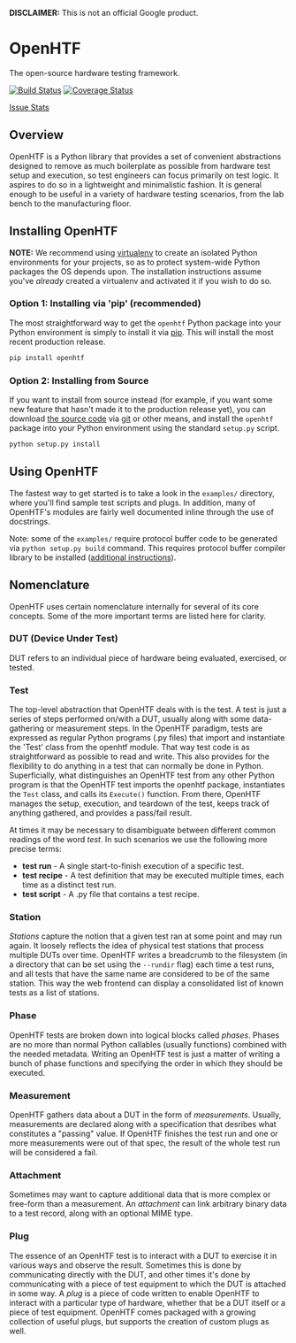 **DISCLAIMER:** This is not an official Google product.

# OpenHTF
The open-source hardware testing framework.

[![Build Status](https://travis-ci.org/google/openhtf.svg?branch=master)](https://travis-ci.org/google/openhtf)
[![Coverage Status](https://coveralls.io/repos/google/openhtf/badge.svg?branch=master&service=github)](https://coveralls.io/github/google/openhtf?branch=master)

[Issue Stats](http://issuestats.com/github/google/openhtf)

## Overview
OpenHTF is a Python library that provides a set of convenient abstractions
designed to remove as much boilerplate as possible from hardware test setup and
execution, so test engineers can focus primarily on test logic. It aspires to
do so in a lightweight and minimalistic fashion. It is general enough to be
useful in a variety of hardware testing scenarios, from the lab bench to the
manufacturing floor.


## Installing OpenHTF
**NOTE:** We recommend using [virtualenv](https://virtualenv.pypa.io) to create
an isolated Python environments for your projects, so as to protect system-wide
Python packages the OS depends upon. The installation instructions assume you've
_already_ created a virtualenv and activated it if you wish to do so.


### Option 1: Installing via 'pip' (recommended)
The most straightforward way to get the `openhtf` Python package into your
Python environment is simply to install it via
[pip](https://pypi.python.org/pypi). This will install the most recent
production release.

```bash
pip install openhtf
```


### Option 2: Installing from Source
If you want to install from source instead (for example, if you want some new
feature that hasn't made it to the production release yet), you can download
[the source code](https://github.com/google/openhtf) via
[git](https://git-scm.com/) or other means, and install the `openhtf` package
into your Python environment using the standard `setup.py` script.

```bash
python setup.py install
```


## Using OpenHTF
The fastest way to get started is to take a look in the `examples/` directory,
where you'll find sample test scripts and plugs. In addition, many of OpenHTF's
modules are fairly well documented inline through the use of docstrings.

Note: some of the `examples/` require protocol buffer code to be generated via
`python setup.py build` command.  This requires protocol buffer compiler
library to be installed
([additional instructions](CONTRIBUTING.md#setting-up-your-dev-environment)).

## Nomenclature
OpenHTF uses certain nomenclature internally for several of its core concepts.
Some of the more important terms are listed here for clarity.


### DUT (Device Under Test)
DUT refers to an individual piece of hardware being evaluated, exercised, or
tested.


### Test
The top-level abstraction that OpenHTF deals with is the test. A test is just
a series of steps performed on/with a DUT, usually along with some
data-gathering or measurement steps. In the OpenHTF paradigm, tests are
expressed as regular Python programs (.py files) that import and instantiate the
'Test' class from the openhtf module. That way test code is as straightforward
as possible to read and write. This also provides for the flexibility to do
anything in a test that can normally be done in Python. Superficially, what
distinguishes an OpenHTF test from any other Python program is that the OpenHTF
test imports the openhtf package, instantiates the ```Test``` class, and calls
its ```Execute()``` function. From there, OpenHTF manages the setup, execution,
and teardown of the test, keeps track of anything gathered, and provides a
pass/fail result.

At times it may be necessary to disambiguate between different common readings
of the word _test_. In such scenarios we use the following more precise terms:
  
  * **test run** - A single start-to-finish execution of a specific test.
  * **test recipe** - A test definition that may be executed multiple times,
    each time as a distinct test run.
  * **test script** - A .py file that contains a test recipe.


### Station
_Stations_ capture the notion that a given test ran at some point and may run
again. It loosely reflects the idea of physical test stations that process
multiple DUTs over time. OpenHTF writes a breadcrumb to the filesystem (in a
directory that can be set using the `--rundir` flag) each time a test runs, and
all tests that have the same name are considered to be of the same station. This
way the web frontend can display a consolidated list of known tests as a list of
stations.


### Phase
OpenHTF tests are broken down into logical blocks called _phases_. Phases are no
more than normal Python callables (usually functions) combined with the needed
metadata. Writing an OpenHTF test is just a matter of writing a bunch of phase
functions and specifying the order in which they should be executed.


### Measurement
OpenHTF gathers data about a DUT in the form of _measurements_. Usually,
measurements are declared along with a specification that desribes what
constitutes a "passing" value. If OpenHTF finishes the test run and one or more
measurements were out of that spec, the result of the whole test run will be
considered a fail.


### Attachment
Sometimes may want to capture additional data that is more complex or free-form
than a measurement. An _attachment_ can link arbitrary binary data to a
test record, along with an optional MIME type.


### Plug
The essence of an OpenHTF test is to interact with a DUT to exercise it in
various ways and observe the result. Sometimes this is done by communicating
directly with the DUT, and other times it's done by communicating with a piece
of test equipment to which the DUT is attached in some way. A _plug_ is a piece
of code written to enable OpenHTF to interact with a particular type of hardware,
whether that be a DUT itself or a piece of test equipment. OpenHTF comes
packaged with a growing collection of useful plugs, but supports the
creation of custom plugs as well.
